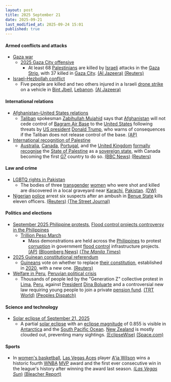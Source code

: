 ```yaml
---
layout: post
title: 2025 September 21
date: 2025-09-21
last_modified_at: 2025-09-24 15:01
published: true
---
```



#### Armed conflicts and attacks

* [Gaza war](https://en.wikipedia.org/wiki/Gaza_war "Gaza war")
  * [2025 Gaza City offensive](https://en.wikipedia.org/wiki/2025_Gaza_City_offensive "2025 Gaza City offensive")
    * At least 68 [Palestinians](https://en.wikipedia.org/wiki/Palestinians "Palestinians") are killed by [Israeli](https://en.wikipedia.org/wiki/Israel "Israel") attacks in the [Gaza Strip](https://en.wikipedia.org/wiki/Gaza_Strip "Gaza Strip"), with 37 killed in [Gaza City](https://en.wikipedia.org/wiki/Gaza_City "Gaza City"). [(Al Jazeera)](https://www.aljazeera.com/news/liveblog/2025/9/21/live-israel-kills-14-palestinians-in-gaza-since-dawn) [(Reuters)](https://www.reuters.com/world/middle-east/israel-presses-with-gaza-city-assault-34-palestinians-killed-2025-09-20/)
* [Israel–Hezbollah conflict](https://en.wikipedia.org/wiki/Israel%E2%80%93Hezbollah_conflict_%282023%E2%80%93present%29 "Israel–Hezbollah conflict (2023–present)")
  * Five people are killed and two others injured in a Israeli [drone strike](https://en.wikipedia.org/wiki/Drone_warfare "Drone warfare") on a vehicle in [Bint Jbeil](https://en.wikipedia.org/wiki/Bint_Jbeil "Bint Jbeil"), [Lebanon](https://en.wikipedia.org/wiki/Lebanon "Lebanon"). [(Al Jazeera)](https://www.aljazeera.com/news/2025/9/21/us-children-among-five-killed-in-israeli-drone-strike-on-southern-lebanon)

#### International relations

* [Afghanistan–United States relations](https://en.wikipedia.org/wiki/Afghanistan%E2%80%93United_States_relations "Afghanistan–United States relations")
  * [Taliban](https://en.wikipedia.org/wiki/Taliban "Taliban") spokesman [Zabihullah Mujahid](https://en.wikipedia.org/wiki/Zabihullah_Mujahid "Zabihullah Mujahid") says that [Afghanistan](https://en.wikipedia.org/wiki/Afghanistan "Afghanistan") will not cede control of [Bagram Air Base](https://en.wikipedia.org/wiki/Bagram_Air_Base "Bagram Air Base") to the [United States](https://en.wikipedia.org/wiki/United_States "United States") following threats by [US president](https://en.wikipedia.org/wiki/US_president "US president") [Donald Trump](https://en.wikipedia.org/wiki/Donald_Trump "Donald Trump"), who warns of consequences if the Taliban does not release control of the base. [(AP)](https://apnews.com/article/afghanistan-taliban-bagram-trump-airbase-122225b702aa6b788c3a9836add60db1)
* [International recognition of Palestine](https://en.wikipedia.org/wiki/International_recognition_of_Palestine "International recognition of Palestine")
  * [Australia](https://en.wikipedia.org/wiki/Australia "Australia"), [Canada](https://en.wikipedia.org/wiki/Canada "Canada"), [Portugal](https://en.wikipedia.org/wiki/Portugal "Portugal"), and the [United Kingdom](https://en.wikipedia.org/wiki/United_Kingdom "United Kingdom") [formally recognise](https://en.wikipedia.org/wiki/Diplomatic_recognition "Diplomatic recognition") the [State of Palestine](https://en.wikipedia.org/wiki/State_of_Palestine "State of Palestine") as a [sovereign state](https://en.wikipedia.org/wiki/Sovereign_state "Sovereign state"), with Canada becoming the first [G7](https://en.wikipedia.org/wiki/G7 "G7") country to do so. [(BBC News)](https://www.bbc.com/news/live/cpw1qkyke4nt) [(Reuters)](https://www.reuters.com/world/europe/portugal-formally-recognises-palestinian-state-minister-says-2025-09-21/)

#### Law and crime

* [LGBTQ rights in Pakistan](https://en.wikipedia.org/wiki/LGBTQ_rights_in_Pakistan "LGBTQ rights in Pakistan")
  * The bodies of three [transgender](https://en.wikipedia.org/wiki/Transgender "Transgender") [women](https://en.wikipedia.org/wiki/Trans_woman "Trans woman") who were shot and killed are discovered in a local graveyard near [Karachi](https://en.wikipedia.org/wiki/Karachi "Karachi"), [Pakistan](https://en.wikipedia.org/wiki/Pakistan "Pakistan"). [(DW)](https://www.dw.com/en/pakistan-3-transgender-women-shot-dead-in-karachi/a-74093957)
* [Nigerian](https://en.wikipedia.org/wiki/Nigeria "Nigeria") [police](https://en.wikipedia.org/wiki/Nigeria_Police_Force "Nigeria Police Force") arrest six suspects after an ambush in [Benue State](https://en.wikipedia.org/wiki/Benue_State "Benue State") kills eleven officers. [(Reuters)](https://www.reuters.com/world/africa/nigeria-police-arrest-six-after-deadly-ambush-benue-state-2025-09-22/) [(The Street Journal)](https://thestreetjournal.org/bodies-of-8-missing-policemen-recovered-after-deadly-attack-in-benue/)

#### Politics and elections

* [September 2025 Philippine protests](https://en.wikipedia.org/wiki/September_2025_Philippine_protests "September 2025 Philippine protests"), [Flood control projects controversy in the Philippines](https://en.wikipedia.org/wiki/Flood_control_projects_controversy_in_the_Philippines "Flood control projects controversy in the Philippines")
  * [Trillion Peso March](https://en.wikipedia.org/wiki/Trillion_Peso_March "Trillion Peso March")
    * Mass demonstrations are held across the [Philippines](https://en.wikipedia.org/wiki/Philippines "Philippines") to protest [corruption](https://en.wikipedia.org/wiki/Corruption_in_the_Philippines "Corruption in the Philippines") in government [flood control](https://en.wikipedia.org/wiki/Flood_control "Flood control") infrastructure projects. [(AP)](https://apnews.com/article/philippines-flood-control-corruption-protests-f5bdeafaf4772e579d71cdc17b630846) [(Bloomberg News)](https://www.bloomberg.com/news/articles/2025-09-21/thousands-rally-in-philippines-as-anger-builds-over-flood-graft) [(*The Manila Times*)](https://www.manilatimes.net/2025/09/21/news/students-faith-leaders-join-luneta-protest-rally/2187756)
* [2025 Guinean constitutional referendum](https://en.wikipedia.org/wiki/2025_Guinean_constitutional_referendum "2025 Guinean constitutional referendum")
  * [Guineans](https://en.wikipedia.org/wiki/Guinea "Guinea") vote on whether to replace [their constitution](https://en.wikipedia.org/wiki/Constitution_of_Guinea "Constitution of Guinea"), established in [2020](https://en.wikipedia.org/wiki/2020_Guinean_constitutional_referendum "2020 Guinean constitutional referendum"), with a new one. [(Reuters)](https://www.reuters.com/world/africa/guinea-votes-referendum-that-could-let-coup-leader-run-president-2025-09-21/)
* [Welfare in Peru](https://en.wikipedia.org/wiki/Welfare_in_Peru "Welfare in Peru"), [Peruvian political crisis](https://en.wikipedia.org/wiki/Peruvian_political_crisis_%282016%E2%80%93present%29 "Peruvian political crisis (2016–present)")
  * Thousands of people led by the "Generation Z" collective protest in [Lima](https://en.wikipedia.org/wiki/Lima "Lima"), [Peru](https://en.wikipedia.org/wiki/Peru "Peru"), against [President](https://en.wikipedia.org/wiki/President_of_Peru "President of Peru") [Dina Boluarte](https://en.wikipedia.org/wiki/Dina_Boluarte "Dina Boluarte") and a controversial new law requiring young people to join a private [pension fund](https://en.wikipedia.org/wiki/Pension_fund "Pension fund"). [(TRT World)](https://www.trtworld.com/article/92e245142176) [(Peoples Dispatch)](https://peoplesdispatch.org/2025/09/24/anti-government-protests-continue-in-peru-despite-heavy-repression/)

#### Science and technology

* [Solar eclipse of September 21, 2025](https://en.wikipedia.org/wiki/Solar_eclipse_of_September_21%2C_2025 "Solar eclipse of September 21, 2025")
  * A partial [solar eclipse](https://en.wikipedia.org/wiki/Solar_eclipse "Solar eclipse") with an [eclipse magnitude](https://en.wikipedia.org/wiki/Magnitude_of_eclipse "Magnitude of eclipse") of 0.855 is visible in [Antarctica](https://en.wikipedia.org/wiki/Antarctica "Antarctica") and the [South Pacific Ocean](https://en.wikipedia.org/wiki/South_Pacific_Ocean "South Pacific Ocean"). [New Zealand](https://en.wikipedia.org/wiki/New_Zealand "New Zealand") is mostly clouded out, preventing many sightings. [(EclipseWise)](https://eclipsewise.com/solar/SEprime/2001-2100/SE2025Sep21Pprime.html) [(Space.com)](https://www.space.com/stargazing/solar-eclipses/dont-miss-the-partial-solar-eclipse-today-sept-21-2025-where-when-and-how-to-see-it)

#### Sports

* In [women's basketball](https://en.wikipedia.org/wiki/Women%27s_basketball "Women's basketball"), [Las Vegas Aces](https://en.wikipedia.org/wiki/Las_Vegas_Aces "Las Vegas Aces") player [A'ja Wilson](https://en.wikipedia.org/wiki/A%27ja_Wilson "A'ja Wilson") wins a historic fourth [WNBA](https://en.wikipedia.org/wiki/Women%27s_National_Basketball_Association "Women's National Basketball Association") [MVP](https://en.wikipedia.org/wiki/WNBA_Most_Valuable_Player "WNBA Most Valuable Player") award and the first ever consecutive win in the league's history after winning the award last season. [(*Las Vegas Sun*)](https://lasvegassun.com/news/2025/sep/21/aces-aja-wilson-earns-historic-fourth-wnba-mvp-awa/) [(Bleacher Report)](https://bleacherreport.com/articles/25248129-aces-aja-wilson-makes-history-4th-wnba-mvp-award-full-2025-voting-results)
